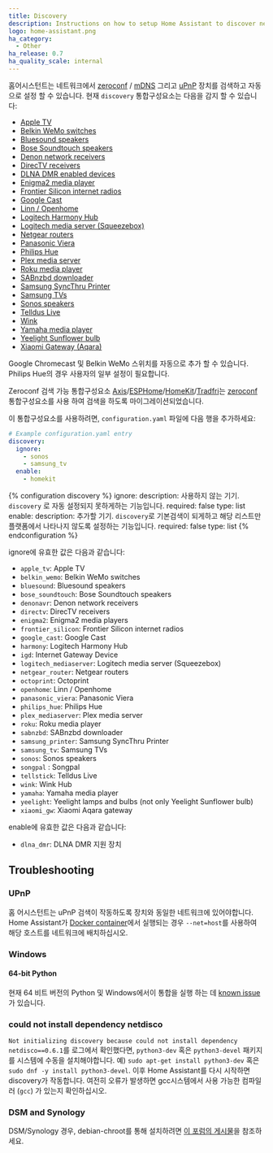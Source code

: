 ```yaml
---
title: Discovery
description: Instructions on how to setup Home Assistant to discover new devices.
logo: home-assistant.png
ha_category:
  - Other
ha_release: 0.7
ha_quality_scale: internal
---
```


홈어시스턴트는 네트워크에서 [zeroconf](https://en.wikipedia.org/wiki/Zero-configuration_networking) / [mDNS](https://en.wikipedia.org/wiki/Multicast_DNS) 그리고 [uPnP](https://en.wikipedia.org/wiki/Universal_Plug_and_Play) 장치를 검색하고 자동으로 설정 할 수 있습니다. 현재 `discovery` 통합구성요소는 다음을 감지 할 수 있습니다:

 * [Apple TV](/integrations/apple_tv/)
 * [Belkin WeMo switches](/integrations/wemo/)
 * [Bluesound speakers](/integrations/bluesound)
 * [Bose Soundtouch speakers](/integrations/soundtouch)
 * [Denon network receivers](/integrations/denonavr/)
 * [DirecTV receivers](/integrations/directv)
 * [DLNA DMR enabled devices](/integrations/dlna_dmr)
 * [Enigma2 media player](/integrations/enigma2)
 * [Frontier Silicon internet radios](/integrations/frontier_silicon)
 * [Google Cast](/integrations/cast)
 * [Linn / Openhome](/integrations/openhome)
 * [Logitech Harmony Hub](/integrations/harmony)
 * [Logitech media server (Squeezebox)](/integrations/squeezebox)
 * [Netgear routers](/integrations/netgear)
 * [Panasonic Viera](/integrations/panasonic_viera)
 * [Philips Hue](/integrations/hue)
 * [Plex media server](/integrations/plex#media-player)
 * [Roku media player](/integrations/roku#media-player)
 * [SABnzbd downloader](/integrations/sabnzbd)
 * [Samsung SyncThru Printer](/integrations/syncthru)
 * [Samsung TVs](/integrations/samsungtv)
 * [Sonos speakers](/integrations/sonos)
 * [Telldus Live](/integrations/tellduslive/)
 * [Wink](/integrations/wink/)
 * [Yamaha media player](/integrations/yamaha)
 * [Yeelight Sunflower bulb](/integrations/yeelightsunflower/)
 * [Xiaomi Gateway (Aqara)](/integrations/xiaomi_aqara/)

Google Chromecast 및 Belkin WeMo 스위치를 자동으로 추가 할 수 있습니다.
Philips Hue의 경우 사용자의 일부 설정이 필요합니다.

<div class='note'>

Zeroconf 검색 가능 통합구성요소 [Axis](/integrations/axis/)/[ESPHome](/integrations/esphome/)/[HomeKit](/integrations/homekit_controller/)/[Tradfri](/integrations/tradfri/)는 [zeroconf](/integrations/zeroconf) 통합구성요소를 사용 하여 검색을 하도록 마이그레이션되었습니다.

</div>

이 통합구성요소를 사용하려면, `configuration.yaml` 파일에 다음 행을 추가하세요:

```yaml
# Example configuration.yaml entry
discovery:
  ignore:
    - sonos
    - samsung_tv
  enable:
    - homekit
```

{% configuration discovery %}
ignore:
  description: 사용하지 않는 기기. `discovery` 로 자동 설정되지 못하게하는 기능입니다.
  required: false
  type: list
enable:
  description: 추가할 기기. `discovery`로 기본검색이 되게하고 해당 리스트만 플랫폼에서 나타나지 않도록 설정하는 기능입니다.
  required: false
  type: list
{% endconfiguration %}

ignore에 유효한 값은 다음과 같습니다:

 * `apple_tv`: Apple TV
 * `belkin_wemo`: Belkin WeMo switches
 * `bluesound`: Bluesound speakers
 * `bose_soundtouch`: Bose Soundtouch speakers
 * `denonavr`: Denon network receivers
 * `directv`: DirecTV receivers
 * `enigma2`: Enigma2 media players
 * `frontier_silicon`: Frontier Silicon internet radios
 * `google_cast`: Google Cast
 * `harmony`: Logitech Harmony Hub
 * `igd`: Internet Gateway Device
 * `logitech_mediaserver`: Logitech media server (Squeezebox)
 * `netgear_router`: Netgear routers
 * `octoprint`: Octoprint
 * `openhome`: Linn / Openhome
 * `panasonic_viera`: Panasonic Viera
 * `philips_hue`: Philips Hue
 * `plex_mediaserver`: Plex media server
 * `roku`: Roku media player
 * `sabnzbd`: SABnzbd downloader
 * `samsung_printer`: Samsung SyncThru Printer
 * `samsung_tv`: Samsung TVs
 * `sonos`: Sonos speakers
 * `songpal` : Songpal
 * `tellstick`: Telldus Live
 * `wink`: Wink Hub
 * `yamaha`: Yamaha media player
 * `yeelight`: Yeelight lamps and bulbs (not only Yeelight Sunflower bulb)
 * `xiaomi_gw`: Xiaomi Aqara gateway

enable에 유효한 값은 다음과 같습니다:

 * `dlna_dmr`: DLNA DMR 지원 장치

## Troubleshooting

### UPnP

홈 어시스턴트는 uPnP 검색이 작동하도록 장치와 동일한 네트워크에 있어야합니다.
Home Assistant가 [Docker container](/docs/installation/docker/)에서 실행되는 경우 `--net=host`를 사용하여 해당 호스트를 네트워크에 배치하십시오.

### Windows

#### 64-bit Python
현재 64 비트 버전의 Python 및 Windows에서이 통합을 실행 하는 데 <a href='https://bitbucket.org/al45tair/netifaces/issues/17/dll-fails-to-load-windows-81-64bit'>known issue</a>가 있습니다.

### could not install dependency netdisco

`Not initializing discovery because could not install dependency netdisco==0.6.1`를 로그에서 확인했다면, `python3-dev` 혹은 `python3-devel` 패키지를 시스템에 수동을 설치해야합니다. 예) `sudo apt-get install python3-dev` 혹은 `sudo dnf -y install python3-devel`. 이후 Home Assistant를 다시 시작하면 discovery가 작동합니다. 여전히 오류가 발생하면 gcc시스템에서 사용 가능한 컴파일러 (`gcc`) 가 있는지 확인하십시오.

### DSM and Synology

DSM/Synology 경우, debian-chroot를 통해 설치하려면 [이 포럼의 게시물](https://community.home-assistant.io/t/error-starting-home-assistant-on-synology-for-first-time/917/15)을 참조하세요.
